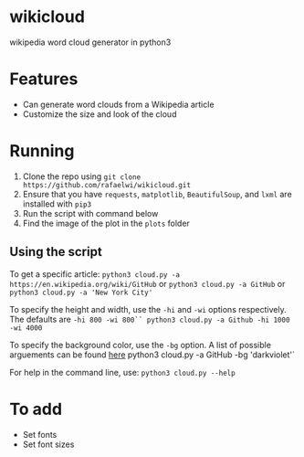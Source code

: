 # wikicloud
wikipedia word cloud generator in python3

# Features
- Can generate word clouds from a Wikipedia article
- Customize the size and look of the cloud


# Running
1. Clone the repo using `git clone https://github.com/rafaelwi/wikicloud.git`
2. Ensure that you have `requests`, `matplotlib`, `BeautifulSoup`, and `lxml` are installed with `pip3`
3. Run the script with command below
4. Find the image of the plot in the `plots` folder

## Using the script
To get a specific article:
`python3 cloud.py -a https://en.wikipedia.org/wiki/GitHub` or 
`python3 cloud.py -a GitHub` or
`python3 cloud.py -a 'New York City'`


To specify the height and width, use the `-hi` and `-wi` options respectively. The defaults
are `-hi 800 -wi 800``
 python3 cloud.py -a Github -hi 1000 -wi 4000`


To specify the background color, use the `-bg` option. A list of possible arguements can be
found [here](https://drafts.csswg.org/css-color-4/#named-colors)
 python3 cloud.py -a GitHub -bg 'darkviolet'`
 
 
 For help in the command line, use:
 `python3 cloud.py --help`

# To add
- Set fonts
- Set font sizes


